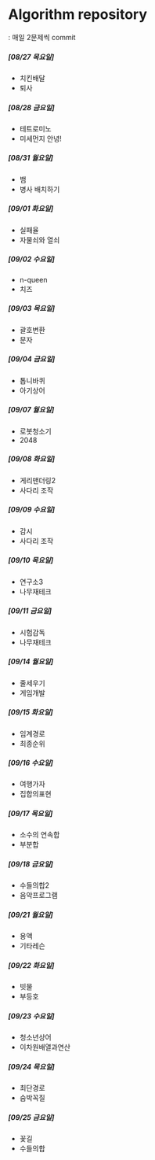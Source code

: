 # Algorithm repository
: 매일 2문제씩 commit

##### [08/27 목요일]
+ 치킨배달
+ 퇴사
    
##### [08/28 금요일]
+ 테트로미노
+ 미세먼지 안녕!
    
##### [08/31 월요일]
+ 뱀
+ 병사 배치하기
    
##### [09/01 화요일]
+ 실패율
+ 자물쇠와 열쇠
     
##### [09/02 수요일]
+ n-queen
+ 치즈
    
##### [09/03 목요일]
+ 괄호변환
+ 문자
    
##### [09/04 금요일]
+ 톱니바퀴
+ 아기상어

##### [09/07 월요일]
+ 로봇청소기
+ 2048

##### [09/08 화요일]
+ 게리맨더링2
+ 사다리 조작

##### [09/09 수요일]
+ 감시
+ 사다리 조작

##### [09/10 목요일]
+ 연구소3
+ 나무재테크 

##### [09/11 금요일]
+ 시험감독
+ 나무재테크 

##### [09/14 월요일]
+ 줄세우기
+ 게임개발

##### [09/15 화요일]
+ 임계경로
+ 최종순위

##### [09/16 수요일]
+ 여행가자
+ 집합의표현

##### [09/17 목요일]
+ 소수의 연속합
+ 부분합

##### [09/18 금요일]
+ 수들의합2
+ 음악프로그램

##### [09/21 월요일]
+ 용액
+ 기타레슨

##### [09/22 화요일]
+ 빗물
+ 부등호

##### [09/23 수요일]
+ 청소년상어
+ 이차원배열과연산

##### [09/24 목요일]
+ 최단경로
+ 숨박꼭질

##### [09/25 금요일]
+ 꽃길
+ 수들의합
